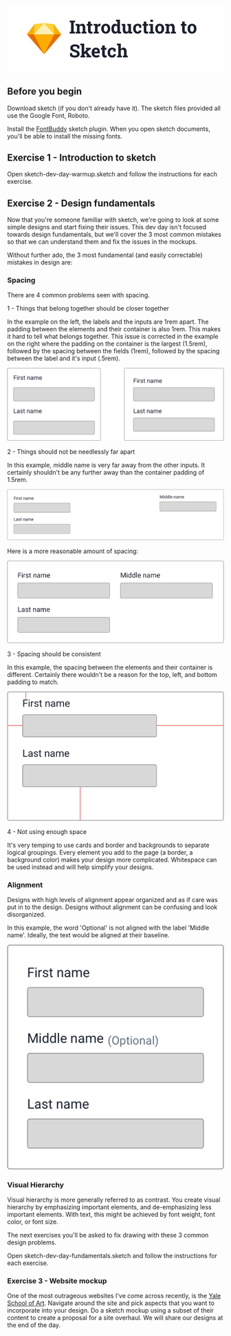 ![](hero.png) 


## Before you begin

Download sketch (if you don't already have it). The sketch files provided all use the Google Font, Roboto.

Install the [FontBuddy](https://github.com/AnimaApp/FontBuddy/blob/master/FontBuddy.zip) sketch plugin. When you open sketch documents, you'll be able to install the missing fonts.


## Exercise 1 - Introduction to sketch


Open sketch-dev-day-warmup.sketch and follow the instructions for each exercise.


## Exercise 2 - Design fundamentals

Now that you're someone familiar with sketch, we're going to look at some simple designs and start fixing their issues. This dev day isn't focused towards design fundamentals, but we'll cover the 3 most common mistakes so that we can understand them and fix the issues in the mockups. 

Without further ado, the 3 most fundamental (and easily correctable) mistakes in design are:

### Spacing

There are 4 common problems seen with spacing.

1 - Things that belong together should be closer together

In the example on the left, the labels and the inputs are 1rem apart. The padding between the elements and their container is also 1rem. This makes it hard to tell what belongs together. This issue is corrected in the example on the right where the padding on the container is the largest (1.5rem), followed by the spacing between the fields (1rem), followed by the spacing between the label and it's input (.5rem).

![](spacing-1.png)

2 - Things should not be needlessly far apart 

In this example, middle name is very far away from the other inputs. It certainly shouldn't be any further away than the container padding of 1.5rem.

![](spacing-2.png)

Here is a more reasonable amount of spacing:

![](spacing-2b.png)

3 - Spacing should be consistent 

In this example, the spacing between the elements and their container is different. Certainly there wouldn't be a reason for the top, left, and bottom padding to match.

![](spacing-3.png)


4 - Not using enough space

It's very temping to use cards and border and backgrounds to separate logical groupings. Every element you add to the page (a border, a background color) makes your design more complicated. Whitespace can be used instead and will help simplify your designs.


### Alignment
   
Designs with high levels of alignment appear organized and as if care was put in to the design. Designs without alignment can be confusing and look disorganized.  

In this example, the word 'Optional' is not aligned with the label 'Middle name'. Ideally, the text would be aligned at their baseline.

![](alignment-1.png)


### Visual Hierarchy

Visual hierarchy is more generally referred to as contrast. You create visual hierarchy by emphasizing important elements, and de-emphasizing less important elements. With text, this might be achieved by font weight, font color, or font size.


The next exercises you'll be asked to fix drawing with these 3 common design problems. 

Open sketch-dev-day-fundamentals.sketch and follow the instructions for each exercise.

### Exercise 3 - Website mockup
One of the most outrageous websites I've come across recently, is the [Yale School of Art](https://www.art.yale.edu/). Navigate around the site and pick aspects that you want to incorporate into your design. Do a sketch mockup using a subset of their content to create a proposal for a site overhaul. We will share our designs at the end of the day.
